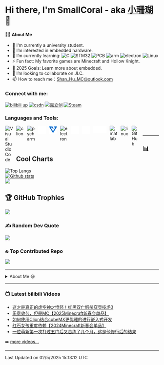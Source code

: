 # Hi there, I'm SmallCoral - aka [小珊瑚][smallcoral] 👋 

#### 👩‍💻 About Me

- 🏫 I'm currently a university student.
- 👀 I’m interested in embedded hardware.
- 🌱 I’m currently learning:
![C](https://img.shields.io/badge/-C-A8B9CC?style=flat-square&logo=C&logoColor=fff)
![STM32](https://img.shields.io/badge/-STM32-03234B?style=flat-square&logo=stmicroelectronics&logoColor=fff)
![PCB](https://img.shields.io/badge/-PCB-A5915F?style=flat-square&logo=altiumdesigner&logoColor=fff)
![arm](https://img.shields.io/badge/-Arm-0091BD?style=flat-square&logo=arm&logoColor=fff)
![electron](https://img.shields.io/badge/-电子-47848F?style=flat-square&logo=electron&logoColor=fff)
![Linux](https://img.shields.io/badge/-Linux-FCC624?style=flat-square&logo=linux&logoColor=fff)
- ⚡ Fun fact: My favorite games are Minecraft and Hollow Knight.
- 🥅 2025 Goals: Learn more about embedded.
- 💞️ I’m looking to collaborate on JLC.
- 📫 How to reach me：Shan_Hu_MC@outlook.com

### Connect with me:
[![bilibili up](https://img.shields.io/badge/-bilibili-00A1D6?logo=bilibili&logoColor=white&style=for-the-badge)][bilibili]
[![csdn](https://img.shields.io/badge/-csdn-FC5531?logo=csdn&logoColor=white&style=for-the-badge)][csdn]
[![嘉立创](https://img.shields.io/badge/-嘉立创-47848F?logo=electron&logoColor=white&style=for-the-badge)][jlc]
[![Steam](https://img.shields.io/badge/-Steam-000000?logo=steam&logoColor=white&style=for-the-badge)][steam]

### Languages and Tools:

<img align="left" alt="Visual Studio Code" width="26px" src="https://cdn.jsdelivr.net/gh/devicons/devicon/icons/vscode/vscode-original.svg" style="padding-right:10px;" />
<img align="left" alt="clion" width="26px" src="https://cdn.jsdelivr.net/gh/devicons/devicon/icons/clion/clion-original.svg" style="padding-right:10px;" />
<img align="left" alt="pycharm" width="26px" src="https://cdn.jsdelivr.net/gh/devicons/devicon/icons/pycharm/pycharm-original.svg" style="padding-right:10px;" />
<img align="left" alt="steam" width="26px" src="img/steam.svg" style="padding-right:10px;" />
<img align="left" alt="vofa" width="26px" src="img/vofa.svg" style="padding-right:10px;" />
<img align="left" alt="electron" width="26px" src="https://cdn.jsdelivr.net/gh/devicons/devicon/icons/electron/electron-original.svg" style="padding-right:10px;" />
<img align="left" alt="keil" width="26px" src="img/keil.svg" style="padding-right:10px;" />
<img align="left" alt="lceda" width="26px" src="img/lceda.svg" style="padding-right:10px;" />
<img align="left" alt="ST" width="45px" src="img/ST.svg" style="padding-right:10px;" />
<img align="left" alt="matlab" width="26px" src="https://cdn.jsdelivr.net/gh/devicons/devicon/icons/matlab/matlab-original.svg" style="padding-right:10px;" />
<img align="left" alt="linux" width="26px" src="https://cdn.jsdelivr.net/gh/devicons/devicon/icons/linux/linux-original.svg" style="padding-right:10px;" />
<img align="left" alt="GitHub" width="26px" src="https://user-images.githubusercontent.com/3369400/139447912-e0f43f33-6d9f-45f8-be46-2df5bbc91289.png" style="padding-right:10px;" />
<br />

---

## 📊 Cool Charts

![Top Langs](https://github-readme-stats.vercel.app/api/top-langs/?username=SmallCoral&layout=compact&theme=dark)<br/>
[![Github stats](https://github-readme-stats.vercel.app/api?username=SmallCoral&show_icons=true&locale=cn&theme=dark)](https://github.com/anuraghazra/github-readme-stats)<br/>
![](https://github-readme-streak-stats.herokuapp.com/?user=SmallCoral&theme=dark&hide_border=false)

## 🏆 GitHub Trophies
![](https://github-profile-trophy.vercel.app/?username=SmallCoral&theme=radical&no-frame=false&no-bg=true&margin-w=4)

### ✍️ Random Dev Quote
![](https://quotes-github-readme.vercel.app/api?type=horizontal&theme=radical)

### 🔝 Top Contributed Repo
![](https://github-contributor-stats.vercel.app/api?username=SmallCoral&limit=5&theme=dark&combine_all_yearly_contributions=true)

---

<details>
  <summary>About Me 😆</summary>

<br />

📅 **I'm Most Productive on Saturday**

```text
Monday       71 commits     ████░░░░░░░░░░░░░░░░░░░░░   17.4% 
Tuesday      54 commits     ███░░░░░░░░░░░░░░░░░░░░░░   13.24% 
Wednesday    55 commits     ███░░░░░░░░░░░░░░░░░░░░░░   13.48% 
Thursday     24 commits     █░░░░░░░░░░░░░░░░░░░░░░░░   5.88% 
Friday       56 commits     ███░░░░░░░░░░░░░░░░░░░░░░   13.73% 
Saturday     80 commits     █████░░░░░░░░░░░░░░░░░░░░   19.61% 
Sunday       68 commits     ████░░░░░░░░░░░░░░░░░░░░░   16.67%
```

📊 **This year I spent**

```text
⌚︎ Time Zone: Asia/Shanghai
💬 Programming Languages: 
STM32                    100 hr 58 mins      ████████████████░░░░░░░░░   32.9% 
C                        33 hr               ██░░░░░░░░░░░░░░░░░░░░░░░   10.7% 
PCB                      128 hr              ██████████████████████░░░   41.7% 
Digital Circuit          30 hr               ███░░░░░░░░░░░░░░░░░░░░░░   9.8% 
Other                    15 hr               ██░░░░░░░░░░░░░░░░░░░░░░░   4.9%
🔥 Editors: 
Clion                    53 hrs 53 mins      ██████████████████████░░░   71.79% 
Keil                     21 hr               ██░░░░░░░░░░░░░░░░░░░░░░░   27.98% 
STM32CubeMX              10 mins             ░░░░░░░░░░░░░░░░░░░░░░░░░   0.23%
🐱‍💻 Projects: 
STM32Car                 1 hr 41 mins        █████████░░░░░░░░░░░░░░░░   39.0% 
STM32-Clion              1 hr                █████░░░░░░░░░░░░░░░░░░░░   23.2% 
smallcoral.github.io     53 mins             ████░░░░░░░░░░░░░░░░░░░░░   20.4% 
SmallCoral               29 mins             ██░░░░░░░░░░░░░░░░░░░░░░░   11.1% 
CaptainWordTester-zh     16 mins             █░░░░░░░░░░░░░░░░░░░░░░░░   6.3%
💻 Operating System: 
Windows                  98%                 ██████████████████████░░░   98% 
Linux                    2%                  ░░░░░░░░░░░░░░░░░░░░░░░░░   2%
```

**I Mostly Code in C**

```text
C                        7 repos             ████████████████░░░░░░░░░   63.64% 
C++                      2 repos             ████░░░░░░░░░░░░░░░░░░░░░   18.18% 
Python                   1 repo              ██░░░░░░░░░░░░░░░░░░░░░░░   9.09% 
Linux Shell              1 repo              ██░░░░░░░░░░░░░░░░░░░░░░░   9.09%
```

</details>

---

### 📺 Latest bilibili Videos

<!-- BILIBILI:START -->
- [这才是真正的虚空神之愤怒！红黑双亡怒杀穿竞技场3](https://www.bilibili.com/video/BV1qtknYYEqn/)
- [乐意效劳，但是MC【2025Minecraft新春会单品】](https://www.bilibili.com/video/BV1daFnerENK/)
- [如何使用Clion结合cubeMX更优雅的进行嵌入式开发](https://www.bilibili.com/video/BV1zpwhejExe/)
- [红石女孩重度依赖【2024Minecraft新春会单品】](https://www.bilibili.com/video/BV1T4421w7cM/)
- [一位萌新第一次打过五门后又苦练了几个月，这是他修行后的结果](https://www.bilibili.com/video/BV1rG6PYQEVt/)
<!-- BILIBILI:END -->

➡️ [more videos...](https://space.bilibili.com/517434964)

---

 Last Updated on 02/5/2025 15:13:12 UTC

</details>

[smallcoral]: https://smallcoral.github.io
[bilibili]: https://space.bilibili.com/517434964?spm_id_from=333.1365.0.0
[csdn]: https://blog.csdn.net/Shan_Hu_MC?utm_source=app&app_version=6.5.6
[jlc]:https://oshwhub.com/smallcoral/works
[steam]:https://steamcommunity.com/id/smallcoral
